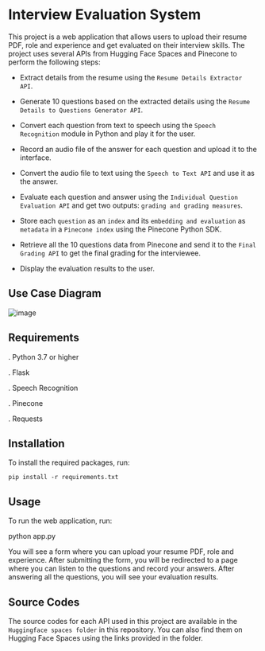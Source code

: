 # Interview Evaluation System
This project is a web application that allows users to upload their resume PDF, role and experience and get evaluated on their interview skills. The project uses several APIs from Hugging Face Spaces and Pinecone to perform the following steps:

- Extract details from the resume using the `Resume Details Extractor API`.

- Generate 10 questions based on the extracted details using the `Resume Details to Questions Generator API`.

- Convert each question from text to speech using the `Speech Recognition` module in Python and play it for the user.

- Record an audio file of the answer for each question and upload it to the interface.

- Convert the audio file to text using the `Speech to Text API` and use it as the answer.

- Evaluate each question and answer using the `Individual Question Evaluation API` and get two outputs: `grading and grading measures`.

- Store each `question` as an `index` and its `embedding and evaluation` as `metadata` in a `Pinecone index` using the Pinecone Python SDK.

- Retrieve all the 10 questions data from Pinecone and send it to the `Final Grading API` to get the final grading for the interviewee.
- Display the evaluation results to the user.

## Use Case Diagram
  ![image](https://github.com/sujanMidatani7/InterviewEvaluationSystem/assets/105052933/c36c8a77-75c9-4302-9193-024e06c0969e)

## Requirements

. Python 3.7 or higher

. Flask

. Speech Recognition

. Pinecone

. Requests

## Installation

To install the required packages, run:

`pip install -r requirements.txt`


## Usage
To run the web application, run:

python app.py



You will see a form where you can upload your resume PDF, role and experience. After submitting the form, you will be redirected to a page where you can listen to the questions and record your answers. After answering all the questions, you will see your evaluation results.

## Source Codes

The source codes for each API used in this project are available in the `Huggingface spaces folder` in this repository. You can also find them on Hugging Face Spaces using the links provided in the folder.

